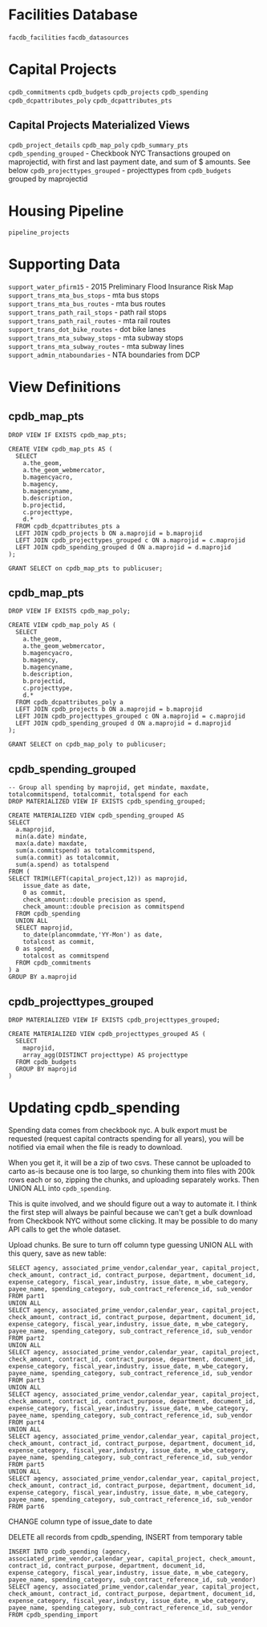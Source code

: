 # Facilities Database
`facdb_facilities`
`facdb_datasources`
# Capital Projects

`cpdb_commitments`
`cpdb_budgets`
`cpdb_projects`
`cpdb_spending`
`cpdb_dcpattributes_poly`
`cpdb_dcpattributes_pts`

## Capital Projects Materialized Views
`cpdb_project_details`
`cpdb_map_poly`
`cpdb_summary_pts`
`cpdb_spending_grouped` - Checkbook NYC Transactions grouped on maprojectid, with first and last payment date, and sum of $ amounts.  See below
`cpdb_projecttypes_grouped` - projecttypes from `cpdb_budgets` grouped by maprojectid

# Housing Pipeline
`pipeline_projects`

# Supporting Data
`support_water_pfirm15` - 2015 Preliminary Flood Insurance Risk Map
`support_trans_mta_bus_stops` - mta bus stops
`support_trans_mta_bus_routes` - mta bus routes
`support_trans_path_rail_stops` - path rail stops
`support_trans_path_rail_routes` - mta rail routes
`support_trans_dot_bike_routes` - dot bike lanes
`support_trans_mta_subway_stops` - mta subway stops
`support_trans_mta_subway_routes` - mta subway lines
`support_admin_ntaboundaries` - NTA boundaries from DCP

# View Definitions

## cpdb_map_pts
```
DROP VIEW IF EXISTS cpdb_map_pts;

CREATE VIEW cpdb_map_pts AS (
  SELECT
    a.the_geom,
    a.the_geom_webmercator,
    b.magencyacro,
    b.magency,
    b.magencyname,
    b.description,
    b.projectid,
    c.projecttype,
    d.*
  FROM cpdb_dcpattributes_pts a
  LEFT JOIN cpdb_projects b ON a.maprojid = b.maprojid
  LEFT JOIN cpdb_projecttypes_grouped c ON a.maprojid = c.maprojid
  LEFT JOIN cpdb_spending_grouped d ON a.maprojid = d.maprojid
);

GRANT SELECT on cpdb_map_pts to publicuser;
```

## cpdb_map_pts
```
DROP VIEW IF EXISTS cpdb_map_poly;

CREATE VIEW cpdb_map_poly AS (
  SELECT
    a.the_geom,
    a.the_geom_webmercator,
    b.magencyacro,
    b.magency,
    b.magencyname,
    b.description,
    b.projectid,
    c.projecttype,
    d.*
  FROM cpdb_dcpattributes_poly a
  LEFT JOIN cpdb_projects b ON a.maprojid = b.maprojid
  LEFT JOIN cpdb_projecttypes_grouped c ON a.maprojid = c.maprojid
  LEFT JOIN cpdb_spending_grouped d ON a.maprojid = d.maprojid
);

GRANT SELECT on cpdb_map_poly to publicuser;

```

## cpdb_spending_grouped
```
-- Group all spending by maprojid, get mindate, maxdate, totalcommitspend, totalcommit, totalspend for each
DROP MATERIALIZED VIEW IF EXISTS cpdb_spending_grouped;

CREATE MATERIALIZED VIEW cpdb_spending_grouped AS
SELECT  
  a.maprojid,
  min(a.date) mindate,
  max(a.date) maxdate,
  sum(a.commitspend) as totalcommitspend,
  sum(a.commit) as totalcommit,
  sum(a.spend) as totalspend
FROM (
SELECT TRIM(LEFT(capital_project,12)) as maprojid,
    issue_date as date,
    0 as commit,
    check_amount::double precision as spend,
    check_amount::double precision as commitspend
  FROM cpdb_spending
  UNION ALL
  SELECT maprojid,
    to_date(plancommdate,'YY-Mon') as date,
    totalcost as commit,
  0 as spend,
    totalcost as commitspend
  FROM cpdb_commitments
) a
GROUP BY a.maprojid
```

## cpdb_projecttypes_grouped
```
DROP MATERIALIZED VIEW IF EXISTS cpdb_projecttypes_grouped;

CREATE MATERIALIZED VIEW cpdb_projecttypes_grouped AS (
  SELECT
    maprojid,
    array_agg(DISTINCT projecttype) AS projecttype
  FROM cpdb_budgets
  GROUP BY maprojid
)

```


# Updating cpdb_spending

Spending data comes from checkbook nyc.  A bulk export must be requested (request capital contracts spending for all years), you will be notified via email when the file is ready to download.

When you get it, it will be a zip of two csvs.  These cannot be uploaded to carto as-is because one is too large, so chunking them into files with 200k rows each or so, zipping the chunks, and uploading separately works.  Then UNION ALL into `cpdb_spending`.

This is quite involved, and we should figure out a way to automate it.  I think the first step will always be painful because we can't get a bulk download from Checkbook NYC without some clicking.  It may be possible to do many API calls to get the whole dataset.

Upload chunks.  Be sure to turn off column type guessing
UNION ALL with this query, save as new table:
```
SELECT agency, associated_prime_vendor,calendar_year, capital_project, check_amount, contract_id, contract_purpose, department, document_id, expense_category, fiscal_year,industry, issue_date, m_wbe_category, payee_name, spending_category, sub_contract_reference_id, sub_vendor FROM part1
UNION ALL
SELECT agency, associated_prime_vendor,calendar_year, capital_project, check_amount, contract_id, contract_purpose, department, document_id, expense_category, fiscal_year,industry, issue_date, m_wbe_category, payee_name, spending_category, sub_contract_reference_id, sub_vendor FROM part2
UNION ALL
SELECT agency, associated_prime_vendor,calendar_year, capital_project, check_amount, contract_id, contract_purpose, department, document_id, expense_category, fiscal_year,industry, issue_date, m_wbe_category, payee_name, spending_category, sub_contract_reference_id, sub_vendor FROM part3
UNION ALL
SELECT agency, associated_prime_vendor,calendar_year, capital_project, check_amount, contract_id, contract_purpose, department, document_id, expense_category, fiscal_year,industry, issue_date, m_wbe_category, payee_name, spending_category, sub_contract_reference_id, sub_vendor FROM part4
UNION ALL
SELECT agency, associated_prime_vendor,calendar_year, capital_project, check_amount, contract_id, contract_purpose, department, document_id, expense_category, fiscal_year,industry, issue_date, m_wbe_category, payee_name, spending_category, sub_contract_reference_id, sub_vendor FROM part5
UNION ALL
SELECT agency, associated_prime_vendor,calendar_year, capital_project, check_amount, contract_id, contract_purpose, department, document_id, expense_category, fiscal_year,industry, issue_date, m_wbe_category, payee_name, spending_category, sub_contract_reference_id, sub_vendor FROM part6
```

CHANGE column type of issue_date to date

DELETE all records from cpdb_spending, INSERT from temporary table
```
INSERT INTO cpdb_spending (agency, associated_prime_vendor,calendar_year, capital_project, check_amount, contract_id, contract_purpose, department, document_id, expense_category, fiscal_year,industry, issue_date, m_wbe_category, payee_name, spending_category, sub_contract_reference_id, sub_vendor)
SELECT agency, associated_prime_vendor,calendar_year, capital_project, check_amount, contract_id, contract_purpose, department, document_id, expense_category, fiscal_year,industry, issue_date, m_wbe_category, payee_name, spending_category, sub_contract_reference_id, sub_vendor FROM cpdb_spending_import
```
